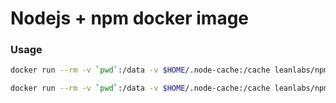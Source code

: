# Nodejs + npm docker image

### Usage

```bash
docker run --rm -v `pwd`:/data -v $HOME/.node-cache:/cache leanlabs/npm-builder npm install
```

```bash
docker run --rm -v `pwd`:/data -v $HOME/.node-cache:/cache leanlabs/npm-builder bower install --allow-root
```


